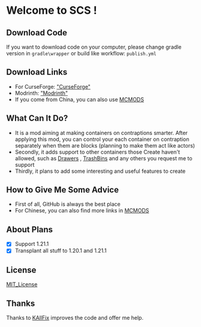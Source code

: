# Welcome to SCS !
## Download Code
If you want to download code on your computer, please change gradle version in `gradle\wrapper` or build like workflow: `publish.yml`
## Download Links
* For CurseForge: ["CurseForge"](https://www.curseforge.com/minecraft/mc-mods/smartercontraptionstorage)
* Modrinth: ["Modrinth"](https://modrinth.com/mod/smarter-contraption-storage)
* If you come from China, you can also use [MCMODS](https://www.mcmod.cn/class/15306.html)
## What Can It Do?
* It is a mod aiming at making containers on contraptions smarter. After applying this mod, you can control your each container on contraption separately when them are blocks (planning to make them act like actors)
* Secondly, it adds support to other containers those Create haven't allowed, such as [Drawers](https://www.curseforge.com/minecraft/mc-mods/storage-drawers) , [TrashBins](https://www.curseforge.com/minecraft/mc-mods/trash-cans) and any others you request me to support
* Thirdly, it plans to add some interesting and useful features to create
## How to Give Me Some Advice
* First of all, GitHub is always the best place
* For Chinese, you can also find more links in [MCMODS](https://www.mcmod.cn/class/15306.html)
## About Plans
- [x] Support 1.21.1
- [x] Transplant all stuff to 1.20.1 and 1.21.1
## License
[MIT_License](https://mit-license.org/)
## Thanks
Thanks to [KAllFix](https://center.mcmod.cn/170204/) improves the code and offer me help.